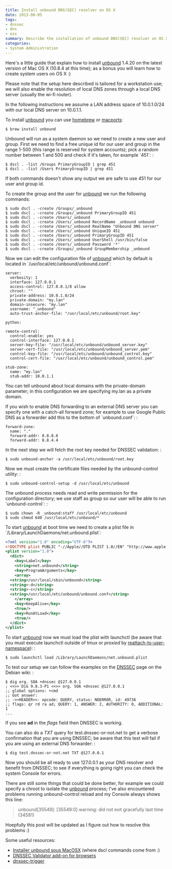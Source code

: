 ```yaml
---
title: Install unbound DNS(SEC) resolver on OS X
date: 2013-08-05
tags:
- dnssec
- dns
- osx
summary: Describe the installation of unbound DNS(SEC) resolver on OS X.
categories:
- System Administration
---
```


Here's a little guide that explain how to install [unbound](https://www.unbound.net) 1.4.20 on the latest version of Mac OS X (10.8.4 at this time); as a bonus you will learn how to create system users on OS X :)

Please note that the setup here described is tailored for a workstation use; we will also enable the resolution of local DNS zones through a local DNS server (usually the wi-fi router).

In the following instructions we assume a LAN address space of 10.0.1.0/24 with our local DNS server on 10.0.1.1.

To install [unbound](https://www.unbound.net) you can use [homebrew](http://brew.sh/) or [macports](https://www.macports.org/):

    $ brew install unbound

Unbound will run as a system daemon so we need to create a new user and group. First we need to find a free unique id for our user and group in the range 1-500 (this range is reserved for system accounts); pick a random number between 1 and 500 and check if it's taken, for example \`451\`: :

    $ dscl . -list /Groups PrimaryGroupID | grep 451
    $ dscl . -list /Users PrimaryGroupID | grep 451

If both commands doesn't show any output we are safe to use 451 for our user and group id.

To create the group and the user for [unbound](https://www.unbound.net) we run the following commands:

    $ sudo dscl . -create /Groups/_unbound
    $ sudo dscl . -create /Groups/_unbound PrimaryGroupID 451
    $ sudo dscl . -create /Users/_unbound
    $ sudo dscl . -create /Users/_unbound RecordName _unbound unbound
    $ sudo dscl . -create /Users/_unbound RealName "Unbound DNS server"
    $ sudo dscl . -create /Users/_unbound UniqueID 451
    $ sudo dscl . -create /Users/_unbound PrimaryGroupID 451
    $ sudo dscl . -create /Users/_unbound UserShell /usr/bin/false
    $ sudo dscl . -create /Users/_unbound Password '*'
    $ sudo dscl . -create /Groups/_unbound GroupMembership _unbound

Now we can edit the configuration file of [unbound](https://www.unbound.net) which by default is located in \`/usr/local/etc/unbound/unbound.conf\`:

    server:
      verbosity: 1
      interface: 127.0.0.1
      access-control: 127.0.0.1/8 allow
      chroot: ""
      private-address: 10.0.1.0/24
      private-domain: "my.lan"
      domain-insecure: "my.lan"
      username: "_unbound"
      auto-trust-anchor-file: "/usr/local/etc/unbound/root.key"

    python:

    remote-control:
      control-enable: yes
      control-interface: 127.0.0.1
      server-key-file: "/usr/local/etc/unbound/unbound_server.key"
      server-cert-file: "/usr/local/etc/unbound/unbound_server.pem"
      control-key-file: "/usr/local/etc/unbound/unbound_control.key"
      control-cert-file: "/usr/local/etc/unbound/unbound_control.pem"

    stub-zone:
      name: "my.lan"
      stub-addr: 10.0.1.1

You can tell unbound about local domains with the private-domain parameter; in this configuration we are specifying my.lan as a private domain.

If you wish to enable DNS forwarding to an external DNS server you can specify one with a catch-all forward zone; for example to use Google Public DNS as a forwarder add this to the bottom of \`unbound.conf\`: :

    forward-zone:
      name: "."
      forward-addr: 8.8.8.8
      forward-addr: 8.8.4.4

In the next step we will fetch the root key needed for DNSSEC validation: :

    $ sudo unbound-anchor -a /usr/local/etc/unbound/root.key

Now we must create the certificate files needed by the unbound-control utility: :

    $ sudo unbound-control-setup -d /usr/local/etc/unbound

The unbound process needs read and write permission for the configuration directory; we use staff as group so our user will be able to run \`unbound-control\`: :

    $ sudo chown -R _unbound:staff /usr/local/etc/unbound
    $ sudo chmod 640 /usr/local/etc/unbound/*

To start [unbound](https://www.unbound.net) at boot time we need to create a plist file in \`/Library/LaunchDaemons/net.unbound.plist\`:

```xml
<?xml version="1.0" encoding="UTF-8"?>
<!DOCTYPE plist PUBLIC "-//Apple//DTD PLIST 1.0//EN" "http://www.apple.com/DTDs/PropertyList-1.0.dtd">
<plist version="1.0">
  <dict>
    <key>Label</key>
    <string>net.unbound</string>
    <key>ProgramArguments</key>
    <array>
  <string>/usr/local/sbin/unbound</string>
  <string>-d</string>
  <string>-c</string>
  <string>/usr/local/etc/unbound/unbound.conf</string>
    </array>
    <key>KeepAlive</key>
    <true/>
    <key>RunAtLoad</key>
    <true/>
  </dict>
</plist>
```

To start [unbound](https://www.unbound.net) now we must load the plist with launchctl (be aware that you must execute launchctl outside of tmux or *proxied* by [reattach-to-user-namespace](https://github.com/ChrisJohnsen/tmux-MacOSX-pasteboard)): :

    $ sudo launchctl load /Library/LaunchDaemons/net.unbound.plist

To test our setup we can follow the examples on the [DNSSEC](https://wiki.debian.org/DNSSEC#Test_DNSSEC) page on the Debian wiki: :

    $ dig org. SOA +dnssec @127.0.0.1
    ; <<>> DiG 9.8.3-P1 <<>> org. SOA +dnssec @127.0.0.1
    ;; global options: +cmd
    ;; Got answer:
    ;; ->>HEADER<<- opcode: QUERY, status: NOERROR, id: 49736
    ;; flags: qr rd ra ad; QUERY: 1, ANSWER: 2, AUTHORITY: 0, ADDITIONAL: 1
    ...

If you see **ad** in the *flags* field then DNSSEC is working.

You can also do a *TXT* query for test.dnssec-or-not.net to get a verbose confirmation that you are using DNSSEC; be aware that this test will fail if you are using an external DNS forwarder: :

    $ dig test.dnssec-or-not.net TXT @127.0.0.1

Now you should be all ready to use 127.0.0.1 as your DNS resolver and benefit from DNSSEC; to see if everything is going right you can check the system Console for errors.

There are still some things that could be done better, for example we could specify a chroot to isolate the [unbound](https://www.unbound.net) process; I've also encountered problems running unbound-control reload and my Console always shows this line:

> unbound\[35549\]: \[35549:0\] warning: did not exit gracefully last time (34581)

Hoepfully this post will be updated as I figure out how to resolve this problems :)

Some useful resources:

- [Installer unbound sous MacOSX](http://docs.chezwam.org/docs/2012/08/10_installer-unbound-sous-macosx.html) (where dscl commands come from :)
- [DNSSEC Validator add-on for browsers](http://www.dnssec-validator.cz/)
- [dnssec-trigger](https://www.nlnetlabs.nl/projects/dnssec-trigger/)
